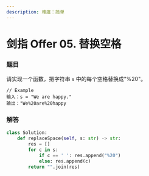 ```yaml
---
description: 难度：简单
---
```


# 剑指 Offer 05. 替换空格

### 题目

请实现一个函数，把字符串 `s` 中的每个空格替换成"%20"。

```
// Example
输入：s = "We are happy."
输出："We%20are%20happy
```

### 解答

```python
class Solution:
    def replaceSpace(self, s: str) -> str:
        res = []
        for c in s:
            if c == ' ': res.append("%20")
            else: res.append(c)
        return "".join(res)
```
